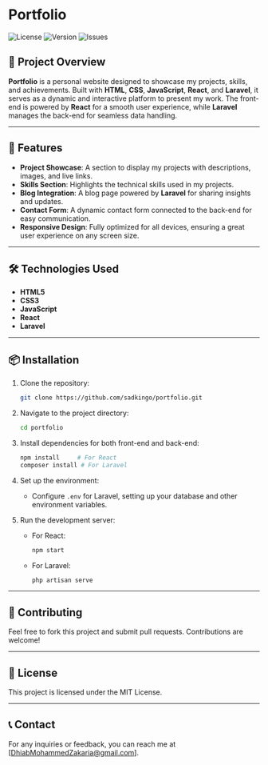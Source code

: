 # **Portfolio**

![License](https://img.shields.io/github/license/sadkingo/portfolio) ![Version](https://img.shields.io/github/v/release/sadkingo/portfolio) ![Issues](https://img.shields.io/github/issues/sadkingo/portfolio)

## 🚀 **Project Overview**

**Portfolio** is a personal website designed to showcase my projects, skills, and achievements. Built with **HTML**, **CSS**, **JavaScript**, **React**, and **Laravel**, it serves as a dynamic and interactive platform to present my work. The front-end is powered by **React** for a smooth user experience, while **Laravel** manages the back-end for seamless data handling.

---

## 🎯 **Features**

- **Project Showcase**: A section to display my projects with descriptions, images, and live links.
- **Skills Section**: Highlights the technical skills used in my projects.
- **Blog Integration**: A blog page powered by **Laravel** for sharing insights and updates.
- **Contact Form**: A dynamic contact form connected to the back-end for easy communication.
- **Responsive Design**: Fully optimized for all devices, ensuring a great user experience on any screen size.

---

## 🛠️ **Technologies Used**

- **HTML5**
- **CSS3**
- **JavaScript**
- **React**
- **Laravel**

---

## 📦 **Installation**

1. Clone the repository:
   ```bash
   git clone https://github.com/sadkingo/portfolio.git
   ```
2. Navigate to the project directory:
   ```bash
   cd portfolio
   ```
3. Install dependencies for both front-end and back-end:
   ```bash
   npm install     # For React
   composer install # For Laravel
   ```
4. Set up the environment:

   - Configure `.env` for Laravel, setting up your database and other environment variables.

5. Run the development server:
   - For React:
     ```bash
     npm start
     ```
   - For Laravel:
     ```bash
     php artisan serve
     ```

---

## 🙌 **Contributing**

Feel free to fork this project and submit pull requests. Contributions are welcome!

---

## 📄 **License**

This project is licensed under the MIT License.

---

## 📞 **Contact**

For any inquiries or feedback, you can reach me at [DhiabMohammedZakaria@gmail.com].
